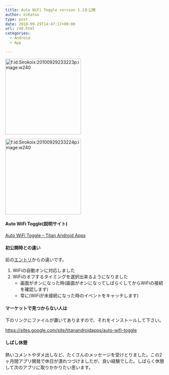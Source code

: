 ```yaml
---
title: Auto WiFi Toggle version 1.1を公開
author: eiKatou
type: post
date: 2010-09-29T14:47:17+00:00
url: /40.html
categories:
  - Android
  - App

---
```

<div class="section">
  <p>
    <a href="http://f.hatena.ne.jp/Sirokoix/20100929233223" class="hatena-fotolife" target="_blank"><img src="http://cdn-ak.f.st-hatena.com/images/fotolife/S/Sirokoix/20100929/20100929233223.png" alt="f:id:Sirokoix:20100929233223p:image:w240" title="f:id:Sirokoix:20100929233223p:image:w240" class="hatena-fotolife" width="240" /></a>
  </p>
  
  <p>
    <a href="http://f.hatena.ne.jp/Sirokoix/20100929233224" class="hatena-fotolife" target="_blank"><img src="http://cdn-ak.f.st-hatena.com/images/fotolife/S/Sirokoix/20100929/20100929233224.png" alt="f:id:Sirokoix:20100929233224p:image:w240" title="f:id:Sirokoix:20100929233224p:image:w240" class="hatena-fotolife" width="240" /></a>
  </p>
  
  <h4>
    Auto WiFi Toggle(説明サイト)
  </h4>
  
  <p>
    <a href="https://sites.google.com/site/titanandroidapps/auto-wifi-toggle" target="_blank">Auto WiFi Toggle &#8211; Titan Android Apps</a>
  </p>
  
  <h4>
    初公開時との違い
  </h4>
  
  <p>
    前の<a href="http://d.hatena.ne.jp/Sirokoix/20100815/1281881850" target="_blank">エントリ</a>からの違いです。
  </p>
  
  <ol>
    <li>
      WiFiの自動オンに対応しました
    </li>
    <li>
      WiFiのオフするタイミングを選択出来るようになりました <ul>
        <li>
          画面がオンになった時(画面がオンになってしばらくしてからWiFiの接続を確認します)
        </li>
        <li>
          常に(WiFiが未接続になった時のイベントをキャッチします)
        </li>
      </ul>
    </li>
  </ol>
  
  <h4>
    マーケットで見つからない人は
  </h4>
  
  <p>
    下のリンクにファイルが置いてありますので、それをインストールして下さい。
  </p>
  
  <p>
    <a href="https://sites.google.com/site/titanandroidapps/auto-wifi-toggle" target="_blank">https://sites.google.com/site/titanandroidapps/auto-wifi-toggle</a>
  </p>
  
  <h4>
    しばし休憩
  </h4>
  
  <p>
    熱いコメントやダメ出しなど、たくさんのメッセージを受けとりました。この2ヶ月間アプリ開発で休日が潰れつづけましたが、良い経験でした。しばらく休憩して次のアプリに取りかかりたい思います。
  </p>
</div>
